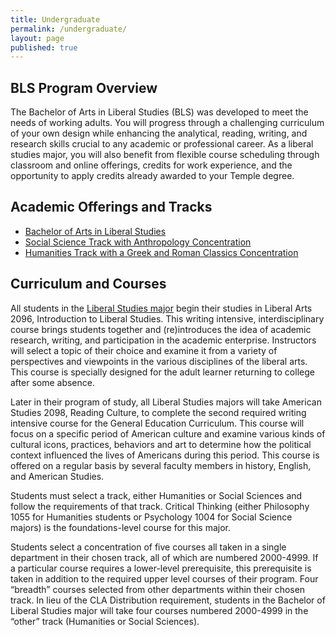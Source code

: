 ```yaml
---
title: Undergraduate
permalink: /undergraduate/
layout: page
published: true
---
```


## BLS Program Overview

The Bachelor of Arts in Liberal Studies (BLS) was developed to meet the needs of working adults. You will progress through a challenging curriculum of your own design while enhancing the analytical, reading, writing, and research skills crucial to any academic or professional career. As a liberal studies major, you will also benefit from flexible course scheduling through classroom and online offerings, credits for work experience, and the opportunity to apply credits already awarded to your Temple degree.

## Academic Offerings and Tracks

- [Bachelor of Arts in Liberal Studies](http://bulletin.temple.edu/undergraduate/liberal-arts/liberal-studies/ba-liberal-studies/)
- [Social Science Track with Anthropology Concentration](http://bulletin.temple.edu/undergraduate/liberal-arts/liberal-studies/ba-liberal-studies/#academicplantext)
- [Humanities Track with a Greek and Roman Classics Concentration](http://bulletin.temple.edu/undergraduate/liberal-arts/liberal-studies/ba-liberal-studies/#academicplantext)

## Curriculum and Courses

All students in the [Liberal Studies major](http://bulletin.temple.edu/undergraduate/liberal-arts/liberal-studies/ba-liberal-studies/#requirementstext) begin their studies in Liberal Arts 2096, Introduction to Liberal Studies. This writing intensive, interdisciplinary course brings students together and (re)introduces the idea of academic research, writing, and participation in the academic enterprise. Instructors will select a topic of their choice and examine it from a variety of perspectives and viewpoints in the various disciplines of the liberal arts. This course is specially designed for the adult learner returning to college after some absence.

Later in their program of study, all Liberal Studies majors will take American Studies 2098, Reading Culture, to complete the second required writing intensive course for the General Education Curriculum. This course will focus on a specific period of American culture and examine various kinds of cultural icons, practices, behaviors and art to determine how the political context influenced the lives of Americans during this period. This course is offered on a regular basis by several faculty members in history, English, and American Studies.

Students must select a track, either Humanities or Social Sciences and follow the requirements of that track. Critical Thinking (either Philosophy 1055 for Humanities students or Psychology 1004 for Social Science majors) is the foundations-level course for this major.

Students select a concentration of five courses all taken in a single department in their chosen track, all of which are numbered 2000-4999. If a particular course requires a lower-level prerequisite, this prerequisite is taken in addition to the required upper level courses of their program. Four “breadth” courses selected from other departments within their chosen track. In lieu of the CLA Distribution requirement, students in the Bachelor of Liberal Studies major will take four courses numbered 2000-4999 in the “other” track (Humanities or Social Sciences).
